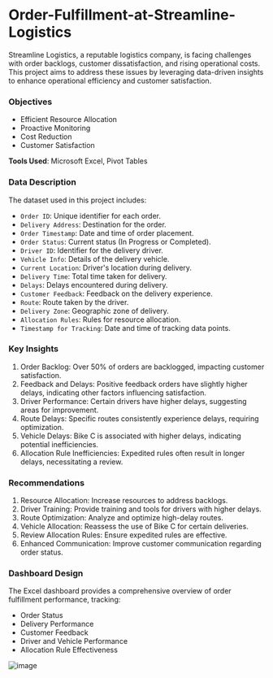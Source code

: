 # Order-Fulfillment-at-Streamline-Logistics
Streamline Logistics, a reputable logistics company, is facing challenges with order backlogs, customer dissatisfaction, and rising operational costs. This project aims to address these issues by leveraging data-driven insights to enhance operational efficiency and customer satisfaction.

### Objectives
- Efficient Resource Allocation
- Proactive Monitoring
- Cost Reduction
- Customer Satisfaction


**Tools Used**: Microsoft Excel, Pivot Tables

### Data Description
The dataset used in this project includes:

- `Order ID`: Unique identifier for each order.
- `Delivery Address`: Destination for the order.
- `Order Timestamp`: Date and time of order placement.
- `Order Status`: Current status (In Progress or Completed).
- `Driver ID`: Identifier for the delivery driver.
- `Vehicle Info`: Details of the delivery vehicle.
- `Current Location`: Driver's location during delivery.
- `Delivery Time`: Total time taken for delivery.
- `Delays`: Delays encountered during delivery.
- `Customer Feedback`: Feedback on the delivery experience.
- `Route`: Route taken by the driver.
- `Delivery Zone`: Geographic zone of delivery.
- `Allocation Rules`: Rules for resource allocation.
- `Timestamp for Tracking`: Date and time of tracking data points.

### Key Insights
1. Order Backlog: Over 50% of orders are backlogged, impacting customer satisfaction.
2. Feedback and Delays: Positive feedback orders have slightly higher delays, indicating other factors influencing satisfaction.
3. Driver Performance: Certain drivers have higher delays, suggesting areas for improvement.
4. Route Delays: Specific routes consistently experience delays, requiring optimization.
5. Vehicle Delays: Bike C is associated with higher delays, indicating potential inefficiencies.
6. Allocation Rule Inefficiencies: Expedited rules often result in longer delays, necessitating a review.

### Recommendations
1. Resource Allocation: Increase resources to address backlogs.
2. Driver Training: Provide training and tools for drivers with higher delays.
3. Route Optimization: Analyze and optimize high-delay routes.
4. Vehicle Allocation: Reassess the use of Bike C for certain deliveries.
5. Review Allocation Rules: Ensure expedited rules are effective.
6. Enhanced Communication: Improve customer communication regarding order status.

### Dashboard Design
The Excel dashboard provides a comprehensive overview of order fulfillment performance, tracking:

- Order Status
- Delivery Performance
- Customer Feedback
- Driver and Vehicle Performance
- Allocation Rule Effectiveness


![image](https://github.com/user-attachments/assets/ce7f58ee-8f71-4220-aa17-0263a6e17fee)

